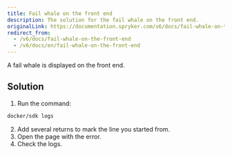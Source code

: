 ```yaml
---
title: Fail whale on the front end
description: The solution for the fail whale on the front end.
originalLink: https://documentation.spryker.com/v6/docs/fail-whale-on-the-front-end
redirect_from:
  - /v6/docs/fail-whale-on-the-front-end
  - /v6/docs/en/fail-whale-on-the-front-end
---
```


A fail whale is displayed on the front end.

## Solution

1. Run the command:
```bash
docker/sdk logs
```

2. Add several returns to mark the line you started from.
3. Open the page with the error.
4. Check the logs.

